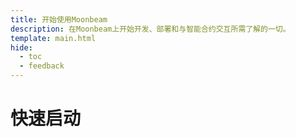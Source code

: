 ```yaml
---
title: 开始使用Moonbeam
description: 在Moonbeam上开始开发、部署和与智能合约交互所需了解的一切。
template: main.html
hide:
  - toc
  - feedback
---
```


<h1 class='subsection-title'>快速启动</h1>
<div class='subsection-wrapper'></div>
